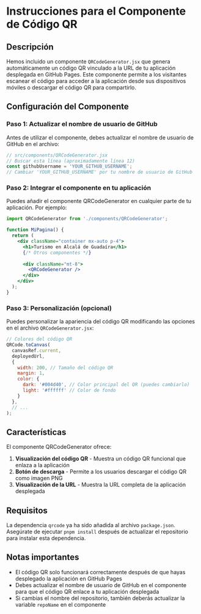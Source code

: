 # Instrucciones para el Componente de Código QR

## Descripción

Hemos incluido un componente `QRCodeGenerator.jsx` que genera automáticamente un código QR vinculado a la URL de tu aplicación desplegada en GitHub Pages. Este componente permite a los visitantes escanear el código para acceder a la aplicación desde sus dispositivos móviles o descargar el código QR para compartirlo.

## Configuración del Componente

### Paso 1: Actualizar el nombre de usuario de GitHub

Antes de utilizar el componente, debes actualizar el nombre de usuario de GitHub en el archivo:

```jsx
// src/components/QRCodeGenerator.jsx
// Buscar esta línea (aproximadamente línea 12)
const githubUsername = 'YOUR_GITHUB_USERNAME';
// Cambiar 'YOUR_GITHUB_USERNAME' por tu nombre de usuario de GitHub
```

### Paso 2: Integrar el componente en tu aplicación

Puedes añadir el componente QRCodeGenerator en cualquier parte de tu aplicación. Por ejemplo:

```jsx
import QRCodeGenerator from './components/QRCodeGenerator';

function MiPagina() {
  return (
    <div className="container mx-auto p-4">
      <h1>Turismo en Alcalá de Guadaíra</h1>
      {/* Otros componentes */}
      
      <div className="mt-8">
        <QRCodeGenerator />
      </div>
    </div>
  );
}
```

### Paso 3: Personalización (opcional)

Puedes personalizar la apariencia del código QR modificando las opciones en el archivo `QRCodeGenerator.jsx`:

```jsx
// Colores del código QR
QRCode.toCanvas(
  canvasRef.current,
  deployedUrl,
  {
    width: 200, // Tamaño del código QR
    margin: 1,
    color: {
      dark: '#004d40', // Color principal del QR (puedes cambiarlo)
      light: '#ffffff' // Color de fondo
    }
  },
  // ...
);
```

## Características

El componente QRCodeGenerator ofrece:

1. **Visualización del código QR** - Muestra un código QR funcional que enlaza a la aplicación
2. **Botón de descarga** - Permite a los usuarios descargar el código QR como imagen PNG
3. **Visualización de la URL** - Muestra la URL completa de la aplicación desplegada

## Requisitos

La dependencia `qrcode` ya ha sido añadida al archivo `package.json`. Asegúrate de ejecutar `pnpm install` después de actualizar el repositorio para instalar esta dependencia.

## Notas importantes

- El código QR solo funcionará correctamente después de que hayas desplegado la aplicación en GitHub Pages
- Debes actualizar el nombre de usuario de GitHub en el componente para que el código QR enlace a tu aplicación desplegada
- Si cambias el nombre del repositorio, también deberás actualizar la variable `repoName` en el componente